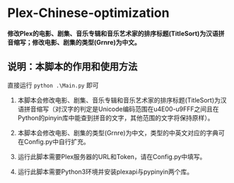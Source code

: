 # Plex-Chinese-optimization

**修改Plex的电影、剧集、音乐专辑和音乐艺术家的排序标题(TitleSort)为汉语拼音缩写；修改电影、剧集的类型(Grnre)为中文。**

## 说明：本脚本的作用和使用方法

直接运行 `python .\Main.py` 即可

1. 本脚本会修改电影、剧集、音乐专辑和音乐艺术家的排序标题(TitleSort)为汉语拼音缩写（对汉字的判定是Unicode编码范围在u4E00-u9FFF之间且在Python的pinyin库中能查到拼音的文字，其他范围的文字将保持原样）。

2. 本脚本会修改电影、剧集的类型(Grnre)为中文，类型的中英文对应的字典可在Config.py中自行扩充。

3. 运行此脚本需要Plex服务器的URL和Token，请在Config.py中填写。

4. 运行此脚本需要Python3环境并安装plexapi与pypinyin两个库。
